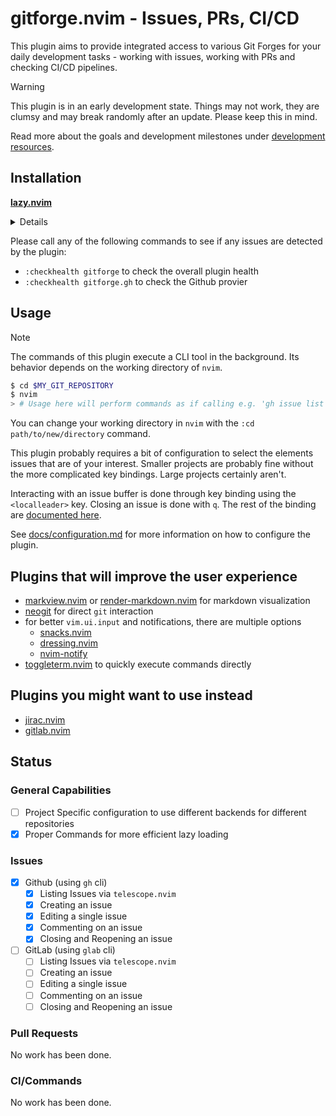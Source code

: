 # gitforge.nvim - Issues, PRs, CI/CD

This plugin aims to provide integrated access to various Git Forges for your daily development
tasks - working with issues, working with PRs and checking CI/CD pipelines.

> [!WARNING]
> This plugin is in an early development state. Things may not work, they are clumsy and may break
> randomly after an update.
> Please keep this in mind.

Read more about the goals and development milestones under [development resources](development_resources/README.md).

## Installation

**[lazy.nvim](https://github.com/folke/lazy.nvim)**
<details>

```lua
local ia = "gitforge.issue_actions"
return {
    "JonasToth/gitforge.nvim",
    cmd = { "GForgeListIssues", "GForgeOpenedIssues", "GForgeCreateIssue" },
    keys = {
        { "<leader>gn", "<cmd>GForgeCreateIssue<CR>",  desc = "Create a new issue" },
        { "<leader>gg", "<cmd>GForgeOpenedIssues<CR>", desc = "List opened issue" },
        {
            "<leader>gio", function() require(ia).list_issues({ state = "open", limit = 100, }) end,
            desc = "List All Open Issues"
        },
        {
            "<leader>giB", function() require(ia).list_issues({ state = "open", labels = "bug", limit = 100, }) end,
            desc = "List All Open Bugs"
        },
        {
            "<leader>gim", function() require(ia).list_issues({ state = "open", assignee = "@me", }) end,
            desc = "List My Issues"
        },
        {
            "<leader>gib", function() require(ia).list_issues({ state = "open", assignee = "@me", labels = "bug", }) end,
            desc = "List My Bugs"
        },
    },
    opts = {},
}
```

</details>

Please call any of the following commands  to see if any issues are detected by the plugin:
- `:checkhealth gitforge` to check the overall plugin health
- `:checkhealth gitforge.gh` to check the Github provier

## Usage

> [!NOTE]
> The commands of this plugin execute a CLI tool in the background. Its behavior depends on the working
> directory of `nvim`.
> ```bash
> $ cd $MY_GIT_REPOSITORY
> $ nvim
> > # Usage here will perform commands as if calling e.g. 'gh issue list' directly
> ```
> You can change your working directory in `nvim` with the `:cd path/to/new/directory` command.

This plugin probably requires a bit of configuration to select the elements issues that are of your interest.
Smaller projects are probably fine without the more complicated key bindings. Large projects certainly aren't.

Interacting with an issue buffer is done through key binding using the `<localleader>` key.
Closing an issue is done with `q`. The rest of the binding are [documented here](/docs/configuration.md#issue-settings).

See [docs/configuration.md](docs/configuration.md) for more information on how to configure the plugin.

## Plugins that will improve the user experience

- [markview.nvim](https://github.com/OXY2DEV/markview.nvim) or [render-markdown.nvim](https://github.com/MeanderingProgrammer/render-markdown.nvim) for markdown visualization
- [neogit](https://github.com/NeogitOrg/neogit) for direct `git` interaction
- for better `vim.ui.input` and notifications, there are multiple options
    - [snacks.nvim](https://github.com/folke/snacks.nvim)
    - [dressing.nvim](https://github.com/stevearc/dressing.nvim)
    - [nvim-notify](https://github.com/rcarriga/nvim-notify)
- [toggleterm.nvim](https://github.com/akinsho/toggleterm.nvim) to quickly execute commands directly

## Plugins you might want to use instead

- [jirac.nvim](https://github.com/janBorowy/jirac.nvim)
- [gitlab.nvim](https://github.com/harrisoncramer/gitlab.nvim)

## Status

### General Capabilities

- [ ] Project Specific configuration to use different backends for different repositories
- [x] Proper Commands for more efficient lazy loading

### Issues

- [x] Github (using `gh` cli)
    - [x] Listing Issues via `telescope.nvim`
    - [x] Creating an issue
    - [x] Editing a single issue
    - [x] Commenting on an issue
    - [x] Closing and Reopening an issue
- [ ] GitLab (using `glab` cli)
    - [ ] Listing Issues via `telescope.nvim`
    - [ ] Creating an issue
    - [ ] Editing a single issue
    - [ ] Commenting on an issue
    - [ ] Closing and Reopening an issue

### Pull Requests

No work has been done.

### CI/Commands

No work has been done.
